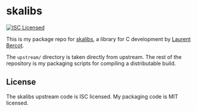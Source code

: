 skalibs
=========

[![ISC Licensed](https://img.shields.io/badge/license-ISC-green.svg)](https://tldrlegal.com/license/-isc-license)

This is my package repo for [skalibs](http://www.skarnet.org/software/skalibs/), a library for C development by [Laurent Bercot](http://skarnet.org/).

The `upstream/` directory is taken directly from upstream. The rest of the repository is my packaging scripts for compiling a distributable build.

## License

The skalibs upstream code is ISC licensed. My packaging code is MIT licensed.

